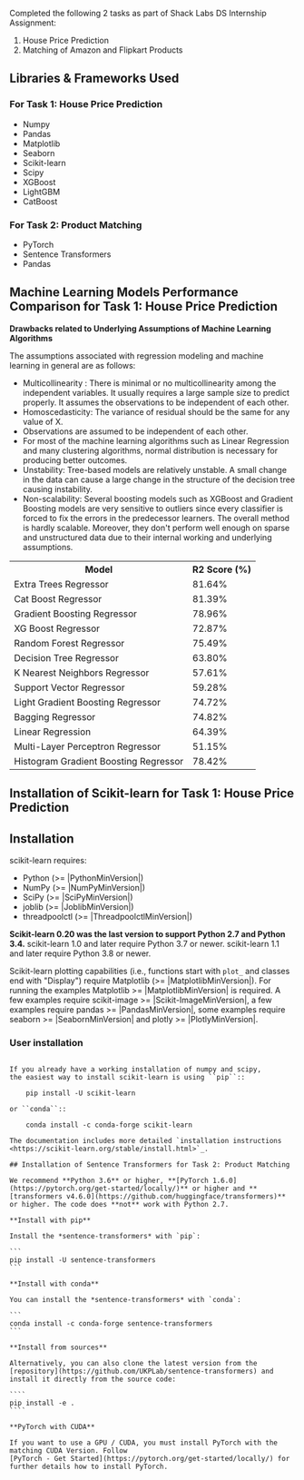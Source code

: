 Completed the following 2 tasks as part of Shack Labs DS Internship Assignment: 

<ol>
  <li>House Price Prediction</li>
  <li>Matching of Amazon and Flipkart Products</li>
</ol>

## Libraries & Frameworks Used

<h3>For Task 1: House Price Prediction</h3>
<ul type='a'>
  <li>Numpy</li>
  <li>Pandas</li>
  <li>Matplotlib</li>
  <li>Seaborn</li>
  <li>Scikit-learn</li>
  <li>Scipy</li>
  <li>XGBoost</li>
  <li>LightGBM</li>
  <li>CatBoost</li>
</ul>

<h3>For Task 2: Product Matching</h3>
<ul type='a'>
  <li>PyTorch</li>
  <li>Sentence Transformers</li>
  <li>Pandas</li>
</ul>

## Machine Learning Models Performance Comparison for Task 1: House Price Prediction

**Drawbacks related to Underlying Assumptions of Machine Learning Algorithms**

The assumptions associated with regression modeling and machine learning in general are as follows:

<ul>
  <li>Multicollinearity : There is minimal or no multicollinearity among the independent variables. It usually requires a large sample size to predict properly. It assumes the observations to be independent of each other.</li>
  <li>Homoscedasticity: The variance of residual should be the same for any value of X.</li>
  <li>Observations are assumed to be independent of each other.</li>
  <li>For most of the machine learning algorithms such as Linear Regression and many clustering algorithms, normal distribution is necessary for producing better outcomes.</li>
  <li>Unstability: Tree-based models are relatively unstable. A small change in the data can cause a large change in the structure of the decision tree causing instability.</li>
  <li>Non-scalability: Several boosting models such as XGBoost and Gradient Boosting models are very sensitive to outliers since every classifier is forced to fix the errors in the predecessor learners. The overall method is hardly scalable. Moreover, they don't perform well enough on sparse and unstructured data due to their internal working and underlying assumptions.</li>
</ul>

<table>
  <tr>
    <th>Model</th>
    <th>R2 Score (%)</th>
  </tr>
  <tr>
    <td>Extra Trees Regressor</td>
    <td>81.64%</td>
  </tr>
  <tr>
    <td>Cat Boost Regressor</td>
    <td>81.39%</td>
  </tr>
  <tr>
    <td>Gradient Boosting Regressor</td>
    <td>78.96%</td>
  </tr>
  <tr>
    <td>XG Boost Regressor</td>
    <td>72.87%</td>
  </tr>
  <tr>
    <td>Random Forest Regressor</td>
    <td>75.49%</td>
  </tr>
  <tr>
    <td>Decision Tree Regressor</td>
    <td>63.80%</td>
  </tr>
  <tr>
    <td>K Nearest Neighbors Regressor</td>
    <td>57.61%</td>
  </tr>
  <tr>
    <td>Support Vector Regressor</td>
    <td>59.28%</td>
  </tr>
  <tr>
    <td>Light Gradient Boosting Regressor</td>
    <td>74.72%</td>
  </tr>
  <tr>
    <td>Bagging Regressor</td>
    <td>74.82%</td>
  </tr>
  <tr>
    <td>Linear Regression</td>
    <td>64.39%</td>
  </tr>
  <tr>
    <td>Multi-Layer Perceptron Regressor</td>
    <td>51.15%</td>
  </tr>
  <tr>
    <td>Histogram Gradient Boosting Regressor</td>
    <td>78.42%</td>
  </tr>
</table>

## Installation of Scikit-learn for Task 1: House Price Prediction

Installation
------------

scikit-learn requires:

- Python (>= |PythonMinVersion|)
- NumPy (>= |NumPyMinVersion|)
- SciPy (>= |SciPyMinVersion|)
- joblib (>= |JoblibMinVersion|)
- threadpoolctl (>= |ThreadpoolctlMinVersion|)

**Scikit-learn 0.20 was the last version to support Python 2.7 and Python 3.4.**
scikit-learn 1.0 and later require Python 3.7 or newer.
scikit-learn 1.1 and later require Python 3.8 or newer.

Scikit-learn plotting capabilities (i.e., functions start with ``plot_`` and
classes end with "Display") require Matplotlib (>= |MatplotlibMinVersion|).
For running the examples Matplotlib >= |MatplotlibMinVersion| is required.
A few examples require scikit-image >= |Scikit-ImageMinVersion|, a few examples
require pandas >= |PandasMinVersion|, some examples require seaborn >=
|SeabornMinVersion| and plotly >= |PlotlyMinVersion|.

### User installation
~~~~~~~~~~~~~~~~~

If you already have a working installation of numpy and scipy,
the easiest way to install scikit-learn is using ``pip``::

    pip install -U scikit-learn

or ``conda``::

    conda install -c conda-forge scikit-learn

The documentation includes more detailed `installation instructions <https://scikit-learn.org/stable/install.html>`_.

## Installation of Sentence Transformers for Task 2: Product Matching

We recommend **Python 3.6** or higher, **[PyTorch 1.6.0](https://pytorch.org/get-started/locally/)** or higher and **[transformers v4.6.0](https://github.com/huggingface/transformers)** or higher. The code does **not** work with Python 2.7.

**Install with pip**

Install the *sentence-transformers* with `pip`:

```
pip install -U sentence-transformers
```

**Install with conda**

You can install the *sentence-transformers* with `conda`:

```
conda install -c conda-forge sentence-transformers
```

**Install from sources**

Alternatively, you can also clone the latest version from the [repository](https://github.com/UKPLab/sentence-transformers) and install it directly from the source code:

````
pip install -e .
```` 

**PyTorch with CUDA**

If you want to use a GPU / CUDA, you must install PyTorch with the matching CUDA Version. Follow
[PyTorch - Get Started](https://pytorch.org/get-started/locally/) for further details how to install PyTorch.

  
 
